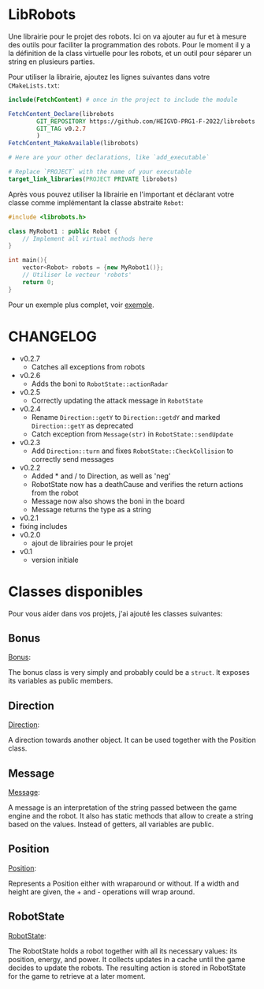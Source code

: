 # LibRobots

Une librairie pour le projet des robots.
Ici on va ajouter au fur et à mesure des outils pour faciliter la programmation des robots.
Pour le moment il y a la définition de la class virtuelle pour les robots, et un outil pour
séparer un string en plusieurs parties.

Pour utiliser la librairie, ajoutez les lignes suivantes dans votre `CMakeLists.txt`:

```cmake
include(FetchContent) # once in the project to include the module

FetchContent_Declare(librobots
        GIT_REPOSITORY https://github.com/HEIGVD-PRG1-F-2022/librobots.git
        GIT_TAG v0.2.7
        )
FetchContent_MakeAvailable(librobots)

# Here are your other declarations, like `add_executable`

# Replace `PROJECT` with the name of your executable
target_link_libraries(PROJECT PRIVATE librobots)
```

Après vous pouvez utiliser la librairie en l'important et déclarant votre classe comme
implémentant la classe abstraite `Robot`:

```c++
#include <librobots.h>

class MyRobot1 : public Robot {
    // Implement all virtual methods here
}

int main(){
    vector<Robot> robots = {new MyRobot1()};
    // Utiliser le vecteur 'robots'
    return 0;
}
```

Pour un exemple plus complet, voir [exemple](example/main.cpp).

# CHANGELOG

- v0.2.7
  - Catches all exceptions from robots 
- v0.2.6
  - Adds the boni to `RobotState::actionRadar`
- v0.2.5
  - Correctly updating the attack message in `RobotState`
- v0.2.4
  - Rename `Direction::getY` to `Direction::getdY` and marked `Direction::getY` as deprecated 
  - Catch exception from `Message(str)` in `RobotState::sendUpdate`
- v0.2.3 
  - Add `Direction::turn` and fixes `RobotState::CheckCollision` to correctly send messages 
- v0.2.2
  - Added * and / to Direction, as well as 'neg'
  - RobotState now has a deathCause and verifies the return actions from the robot
  - Message now also shows the boni in the board
  - Message returns the type as a string
- v0.2.1
 - fixing includes 
- v0.2.0 
  - ajout de librairies pour le projet  
- v0.1 
  - version initiale

# Classes disponibles

Pour vous aider dans vos projets, j'ai ajouté les classes suivantes:

## Bonus

[Bonus](include/librobots/Bonus.h):

The bonus class is very simply and probably could be a `struct`. It exposes its
variables as public members.

## Direction

[Direction](include/librobots/Direction.h):

A direction towards another object. It can be used together with the Position class.

## Message

[Message](include/librobots/Message.h):

A message is an interpretation of the string passed between the game
engine and the robot.
It also has static methods that allow to create a string based on the
values.
Instead of getters, all variables are public.

## Position

[Position](include/librobots/Position.h):

Represents a Position either with wraparound or without. If a width and height
are given, the + and - operations will wrap around.

## RobotState

[RobotState](include/librobots/RobotState.h):

The RobotState holds a robot together with all its necessary values:
its position, energy, and power.
It collects updates in a cache until the game decides to update the robots.
The resulting action is stored in RobotState for the game to retrieve at a
later moment.
